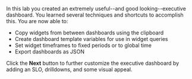 In this lab you created an extremely useful--and good looking--executive dashboard. You learned several techniques and shortcuts to accomplish this. You are now able to:
<ul style="max-width: 75vw;  margin: auto;">
  <li>Copy widgets from between dashboards using the clipboard
  <li>Create dashboard template variables for use in widget queries
  <li>Set widget timeframes to fixed periods or to global time
  <li>Export dashboards as JSON
</ul>

Click the **Next** button to further customize the executive dashboard by adding an SLO, drilldowns, and some visual appeal.